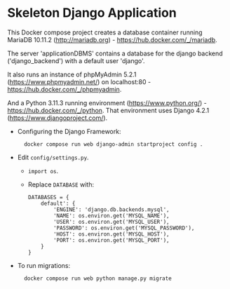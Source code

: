 Skeleton Django Application
===========================

This Docker compose project creates a database container running MariaDB 10.11.2 (http://mariadb.org) - https://hub.docker.com/_/mariadb.

The server 'applicationDBMS' contains a database for the django backend ('django_backend') with a default user 'django'.

It also runs an instance of phpMyAdmin 5.2.1 (https://www.phpmyadmin.net/) on localhost:80 - https://hub.docker.com/_/phpmyadmin.

And a Python 3.11.3 running environment (https://www.python.org/) - https://hub.docker.com/_/python.
That environment uses Django 4.2.1 (https://www.djangoproject.com/).

- Configuring the Django Framework:

        docker compose run web django-admin startproject config .

- Edit `config/settings.py`.

  - `import os`.
  - Replace `DATABASE` with:

        DATABASES = {
            default': {
                'ENGINE': 'django.db.backends.mysql',
                'NAME': os.environ.get('MYSQL_NAME'),
                'USER': os.environ.get('MYSQL_USER'),
                'PASSWORD': os.environ.get('MYSQL_PASSWORD'),
                'HOST': os.environ.get('MYSQL_HOST'),
                'PORT': os.environ.get('MYSQL_PORT'),
            }
        }

- To run migrations:

        docker compose run web python manage.py migrate
